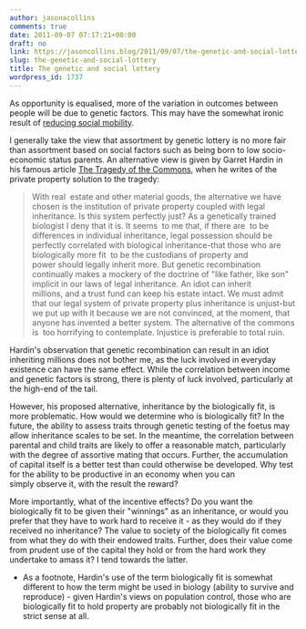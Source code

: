 ```yaml
---
author: jasonacollins
comments: true
date: 2011-09-07 07:17:21+00:00
draft: no
link: https://jasoncollins.blog/2011/09/07/the-genetic-and-social-lottery/
slug: the-genetic-and-social-lottery
title: The genetic and social lottery
wordpress_id: 1737
---
```


As opportunity is equalised, more of the variation in outcomes between people will be due to genetic factors. This may have the somewhat ironic result of [reducing social mobility](https://jasoncollins.blog/2011/08/low-social-mobility-equals-success/).

I generally take the view that assortment by genetic lottery is no more fair than assortment based on social factors such as being born to low socio-economic status parents. An alternative view is given by Garret Hardin in his famous article [The Tragedy of the Commons](http://www.sciencemag.org/content/162/3859/1243.abstract), when he writes of the private property solution to the tragedy:


<blockquote>With real  estate and other material goods, the alternative we have chosen is the institution of private property coupled with legal inheritance. Is this system perfectly just? As a genetically trained biologist I deny that it is. It seems  to me that, if there are  to be differences in individual inheritance, legal possession should be perfectly correlated with biological inheritance-that those who are biologically more fit  to be the custodians of property and power should legally inherit more. But genetic recombination continually makes a mockery of the doctrine of "like father, like son" implicit in our laws of legal inheritance. An idiot can inherit millions, and a trust fund can keep his estate intact. We must admit that our legal system of private property plus inheritance is unjust-but we put up with it because we are not convinced, at the moment, that anyone has invented a better system. The alternative of the commons is  too horrifying to contemplate. Injustice is preferable to total ruin.</blockquote>


Hardin's observation that genetic recombination can result in an idiot inheriting millions does not bother me, as the luck involved in everyday existence can have the same effect. While the correlation between income and genetic factors is strong, there is plenty of luck involved, particularly at the high-end of the tail.

However, his proposed alternative, inheritance by the biologically fit, is more problematic. How would we determine who is biologically fit? In the future, the ability to assess traits through genetic testing of the foetus may allow inheritance scales to be set. In the meantime, the correlation between parental and child traits are likely to offer a reasonable match, particularly with the degree of assortive mating that occurs. Further, the accumulation of capital itself is a better test than could otherwise be developed. Why test for the ability to be productive in an economy when you can simply observe it, with the result the reward?

More importantly, what of the incentive effects? Do you want the biologically fit to be given their "winnings" as an inheritance, or would you prefer that they have to work hard to receive it - as they would do if they received no inheritance? The value to society of the biologically fit comes from what they do with their endowed traits. Further, does their value come from prudent use of the capital they hold or from the hard work they undertake to amass it? I tend towards the latter.

* As a footnote, Hardin's use of the term biologically fit is somewhat different to how the term might be used in biology (ability to survive and reproduce) - given Hardin's views on population control, those who are biologically fit to hold property are probably not biologically fit in the strict sense at all.

